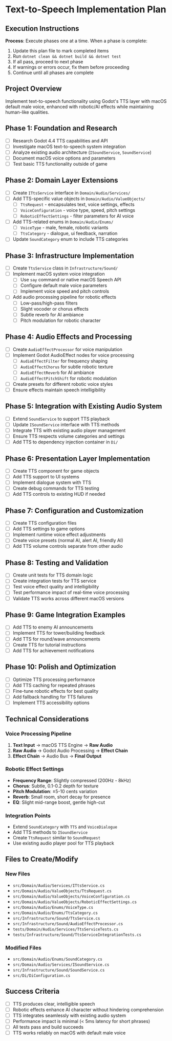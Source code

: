 # Text-to-Speech Implementation Plan

## Execution Instructions

**Process**: Execute phases one at a time. When a phase is complete:

1. Update this plan file to mark completed items
2. Run `dotnet clean && dotnet build && dotnet test`
3. If all pass, proceed to next phase
4. If warnings or errors occur, fix them before proceeding
5. Continue until all phases are complete

## Project Overview

Implement text-to-speech functionality using Godot's TTS layer with macOS default male voice, enhanced with robotic/AI effects while maintaining human-like qualities.

## Phase 1: Foundation and Research
- [ ] Research Godot 4.4 TTS capabilities and API
- [ ] Investigate macOS text-to-speech system integration
- [ ] Analyze existing audio architecture (`ISoundService`, `SoundService`)
- [ ] Document macOS voice options and parameters
- [ ] Test basic TTS functionality outside of game

## Phase 2: Domain Layer Extensions
- [ ] Create `ITtsService` interface in `Domain/Audio/Services/`
- [ ] Add TTS-specific value objects in `Domain/Audio/ValueObjects/`
  - [ ] `TtsRequest` - encapsulates text, voice settings, effects
  - [ ] `VoiceConfiguration` - voice type, speed, pitch settings
  - [ ] `RoboticEffectSettings` - filter parameters for AI voice
- [ ] Add TTS-related enums in `Domain/Audio/Enums/`
  - [ ] `VoiceType` - male, female, robotic variants
  - [ ] `TtsCategory` - dialogue, ui feedback, narration
- [ ] Update `SoundCategory` enum to include TTS categories

## Phase 3: Infrastructure Implementation
- [ ] Create `TtsService` class in `Infrastructure/Sound/`
- [ ] Implement macOS system voice integration
  - [ ] Use `say` command or native macOS Speech API
  - [ ] Configure default male voice parameters
  - [ ] Implement voice speed and pitch controls
- [ ] Add audio processing pipeline for robotic effects
  - [ ] Low-pass/high-pass filters
  - [ ] Slight vocoder or chorus effects
  - [ ] Subtle reverb for AI ambiance
  - [ ] Pitch modulation for robotic character

## Phase 4: Audio Effects and Processing
- [ ] Create `AudioEffectProcessor` for voice manipulation
- [ ] Implement Godot AudioEffect nodes for voice processing
  - [ ] `AudioEffectFilter` for frequency shaping
  - [ ] `AudioEffectChorus` for subtle robotic texture
  - [ ] `AudioEffectReverb` for AI ambiance
  - [ ] `AudioEffectPitchShift` for robotic modulation
- [ ] Create presets for different robotic voice styles
- [ ] Ensure effects maintain speech intelligibility

## Phase 5: Integration with Existing Audio System
- [ ] Extend `SoundService` to support TTS playback
- [ ] Update `ISoundService` interface with TTS methods
- [ ] Integrate TTS with existing audio player management
- [ ] Ensure TTS respects volume categories and settings
- [ ] Add TTS to dependency injection container in `Di/`

## Phase 6: Presentation Layer Implementation
- [ ] Create TTS component for game objects
- [ ] Add TTS support to UI systems
- [ ] Implement dialogue system with TTS
- [ ] Create debug commands for TTS testing
- [ ] Add TTS controls to existing HUD if needed

## Phase 7: Configuration and Customization
- [ ] Create TTS configuration files
- [ ] Add TTS settings to game options
- [ ] Implement runtime voice effect adjustments
- [ ] Create voice presets (normal AI, alert AI, friendly AI)
- [ ] Add TTS volume controls separate from other audio

## Phase 8: Testing and Validation
- [ ] Create unit tests for TTS domain logic
- [ ] Create integration tests for TTS service
- [ ] Test voice effect quality and intelligibility
- [ ] Test performance impact of real-time voice processing
- [ ] Validate TTS works across different macOS versions

## Phase 9: Game Integration Examples
- [ ] Add TTS to enemy AI announcements
- [ ] Implement TTS for tower/building feedback
- [ ] Add TTS for round/wave announcements
- [ ] Create TTS for tutorial instructions
- [ ] Add TTS for achievement notifications

## Phase 10: Polish and Optimization
- [ ] Optimize TTS processing performance
- [ ] Add TTS caching for repeated phrases
- [ ] Fine-tune robotic effects for best quality
- [ ] Add fallback handling for TTS failures
- [ ] Implement TTS accessibility options

## Technical Considerations

### Voice Processing Pipeline
1. **Text Input** → macOS TTS Engine → **Raw Audio**
2. **Raw Audio** → Godot Audio Processing → **Effect Chain**
3. **Effect Chain** → Audio Bus → **Final Output**

### Robotic Effect Settings
- **Frequency Range**: Slightly compressed (200Hz - 8kHz)
- **Chorus**: Subtle, 0.1-0.2 depth for texture
- **Pitch Modulation**: ±5-10 cents variation
- **Reverb**: Small room, short decay for presence
- **EQ**: Slight mid-range boost, gentle high-cut

### Integration Points
- Extend `SoundCategory` with `TTS` and `VoiceDialogue`
- Add TTS methods to `ISoundService`
- Create `TtsRequest` similar to `SoundRequest`
- Use existing audio player pool for TTS playback

## Files to Create/Modify

### New Files
- `src/Domain/Audio/Services/ITtsService.cs`
- `src/Domain/Audio/ValueObjects/TtsRequest.cs`
- `src/Domain/Audio/ValueObjects/VoiceConfiguration.cs`
- `src/Domain/Audio/ValueObjects/RoboticEffectSettings.cs`
- `src/Domain/Audio/Enums/VoiceType.cs`
- `src/Domain/Audio/Enums/TtsCategory.cs`
- `src/Infrastructure/Sound/TtsService.cs`
- `src/Infrastructure/Sound/AudioEffectProcessor.cs`
- `tests/Domain/Audio/Services/TtsServiceTests.cs`
- `tests/Infrastructure/Sound/TtsServiceIntegrationTests.cs`

### Modified Files
- `src/Domain/Audio/Enums/SoundCategory.cs`
- `src/Domain/Audio/Services/ISoundService.cs`
- `src/Infrastructure/Sound/SoundService.cs`
- `src/Di/DiConfiguration.cs`

## Success Criteria
- [ ] TTS produces clear, intelligible speech
- [ ] Robotic effects enhance AI character without hindering comprehension
- [ ] TTS integrates seamlessly with existing audio system
- [ ] Performance impact is minimal (< 5ms latency for short phrases)
- [ ] All tests pass and build succeeds
- [ ] TTS works reliably on macOS with default male voice

